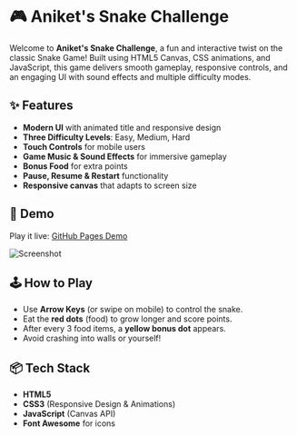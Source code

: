 # 🎮 Aniket's Snake Challenge

Welcome to **Aniket's Snake Challenge**, a fun and interactive twist on the classic Snake Game! Built using HTML5 Canvas, CSS animations, and JavaScript, this game delivers smooth gameplay, responsive controls, and an engaging UI with sound effects and multiple difficulty modes.

## ✨ Features

- **Modern UI** with animated title and responsive design
- **Three Difficulty Levels**: Easy, Medium, Hard
- **Touch Controls** for mobile users
- **Game Music & Sound Effects** for immersive gameplay
- **Bonus Food** for extra points
- **Pause, Resume & Restart** functionality
- **Responsive canvas** that adapts to screen size

## 🚀 Demo

Play it live: [GitHub Pages Demo](https://singhaniket24.github.io/snake/snakegame.html)

![Screenshot](https://your-screenshot-url.com)  

## 🕹️ How to Play

- Use **Arrow Keys** (or swipe on mobile) to control the snake.
- Eat the **red dots** (food) to grow longer and score points.
- After every 3 food items, a **yellow bonus dot** appears.
- Avoid crashing into walls or yourself!

## 📦 Tech Stack

- **HTML5**
- **CSS3** (Responsive Design & Animations)
- **JavaScript** (Canvas API)
- **Font Awesome** for icons


